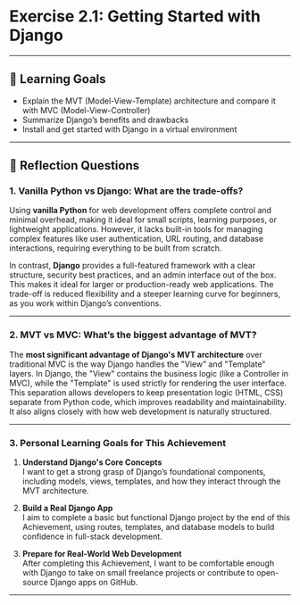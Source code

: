 # Exercise 2.1: Getting Started with Django

---

## 🎯 Learning Goals

- Explain the MVT (Model-View-Template) architecture and compare it with MVC (Model-View-Controller)
- Summarize Django’s benefits and drawbacks
- Install and get started with Django in a virtual environment

---

## 💭 Reflection Questions

### 1. Vanilla Python vs Django: What are the trade-offs?

Using **vanilla Python** for web development offers complete control and minimal overhead, making it ideal for small scripts, learning purposes, or lightweight applications. However, it lacks built-in tools for managing complex features like user authentication, URL routing, and database interactions, requiring everything to be built from scratch.

In contrast, **Django** provides a full-featured framework with a clear structure, security best practices, and an admin interface out of the box. This makes it ideal for larger or production-ready web applications. The trade-off is reduced flexibility and a steeper learning curve for beginners, as you work within Django’s conventions.

---

### 2. MVT vs MVC: What’s the biggest advantage of MVT?

The **most significant advantage of Django's MVT architecture** over traditional MVC is the way Django handles the "View" and "Template" layers. In Django, the "View" contains the business logic (like a Controller in MVC), while the "Template" is used strictly for rendering the user interface. This separation allows developers to keep presentation logic (HTML, CSS) separate from Python code, which improves readability and maintainability. It also aligns closely with how web development is naturally structured.

---

### 3. Personal Learning Goals for This Achievement

1. **Understand Django's Core Concepts**  
   I want to get a strong grasp of Django’s foundational components, including models, views, templates, and how they interact through the MVT architecture.

2. **Build a Real Django App**  
   I aim to complete a basic but functional Django project by the end of this Achievement, using routes, templates, and database models to build confidence in full-stack development.

3. **Prepare for Real-World Web Development**  
   After completing this Achievement, I want to be comfortable enough with Django to take on small freelance projects or contribute to open-source Django apps on GitHub.

---
